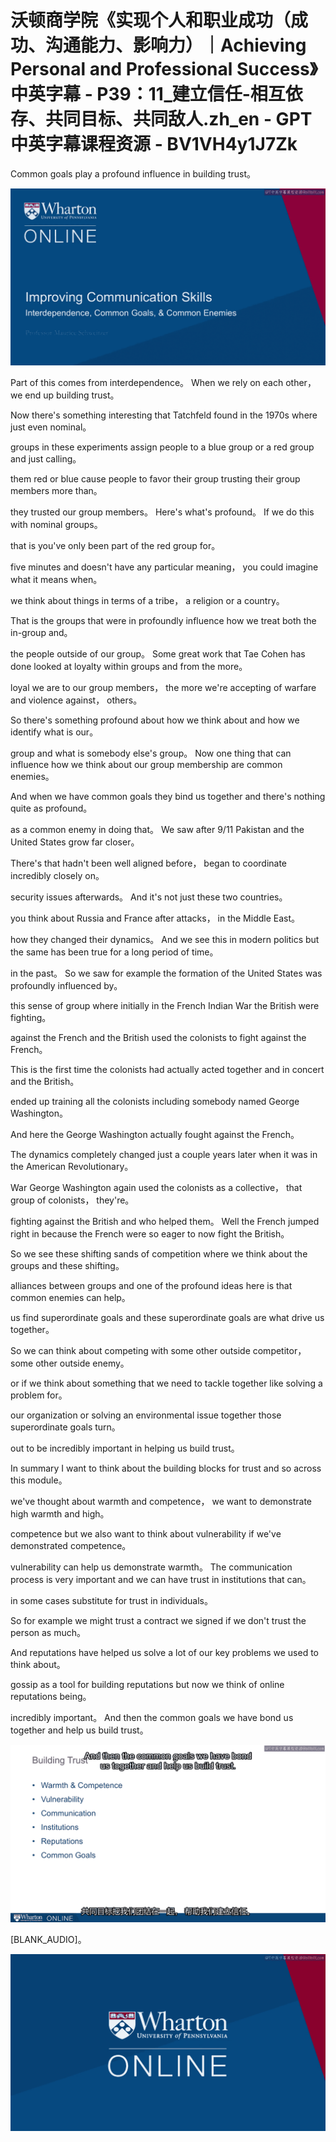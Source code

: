 # 沃顿商学院《实现个人和职业成功（成功、沟通能力、影响力）｜Achieving Personal and Professional Success》中英字幕 - P39：11_建立信任-相互依存、共同目标、共同敌人.zh_en - GPT中英字幕课程资源 - BV1VH4y1J7Zk

Common goals play a profound influence in building trust。

![](img/bd016803743f9709364b0e4abf220e62_1.png)

Part of this comes from interdependence。 When we rely on each other， we end up building trust。

Now there's something interesting that Tatchfeld found in the 1970s where just even nominal。

groups in these experiments assign people to a blue group or a red group and just calling。

them red or blue cause people to favor their group trusting their group members more than。

they trusted our group members。 Here's what's profound。 If we do this with nominal groups。

that is you've only been part of the red group for。

five minutes and doesn't have any particular meaning， you could imagine what it means when。

we think about things in terms of a tribe， a religion or a country。

That is the groups that were in profoundly influence how we treat both the in-group and。

the people outside of our group。 Some great work that Tae Cohen has done looked at loyalty within groups and from the more。

loyal we are to our group members， the more we're accepting of warfare and violence against， others。

So there's something profound about how we think about and how we identify what is our。

group and what is somebody else's group。 Now one thing that can influence how we think about our group membership are common enemies。

And when we have common goals they bind us together and there's nothing quite as profound。

as a common enemy in doing that。 We saw after 9/11 Pakistan and the United States grow far closer。

There's that hadn't been well aligned before， began to coordinate incredibly closely on。

security issues afterwards。 And it's not just these two countries。

you think about Russia and France after attacks， in the Middle East。

how they changed their dynamics。 And we see this in modern politics but the same has been true for a long period of time。

in the past。 So we saw for example the formation of the United States was profoundly influenced by。

this sense of group where initially in the French Indian War the British were fighting。

against the French and the British used the colonists to fight against the French。

This is the first time the colonists had actually acted together and in concert and the British。

ended up training all the colonists including somebody named George Washington。

And here the George Washington actually fought against the French。

The dynamics completely changed just a couple years later when it was in the American Revolutionary。

War George Washington again used the colonists as a collective， that group of colonists， they're。

fighting against the British and who helped them。 Well the French jumped right in because the French were so eager to now fight the British。

So we see these shifting sands of competition where we think about the groups and these shifting。

alliances between groups and one of the profound ideas here is that common enemies can help。

us find superordinate goals and these superordinate goals are what drive us together。

So we can think about competing with some other outside competitor， some other outside enemy。

or if we think about something that we need to tackle together like solving a problem for。

our organization or solving an environmental issue together those superordinate goals turn。

out to be incredibly important in helping us build trust。

In summary I want to think about the building blocks for trust and so across this module。

we've thought about warmth and competence， we want to demonstrate high warmth and high。

competence but we also want to think about vulnerability if we've demonstrated competence。

vulnerability can help us demonstrate warmth。 The communication process is very important and we can have trust in institutions that can。

in some cases substitute for trust in individuals。

So for example we might trust a contract we signed if we don't trust the person as much。

And reputations have helped us solve a lot of our key problems we used to think about。

gossip as a tool for building reputations but now we think of online reputations being。

incredibly important。 And then the common goals we have bond us together and help us build trust。

![](img/bd016803743f9709364b0e4abf220e62_3.png)

[BLANK_AUDIO]。

![](img/bd016803743f9709364b0e4abf220e62_5.png)
